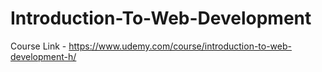 # Introduction-To-Web-Development
Course Link - https://www.udemy.com/course/introduction-to-web-development-h/
